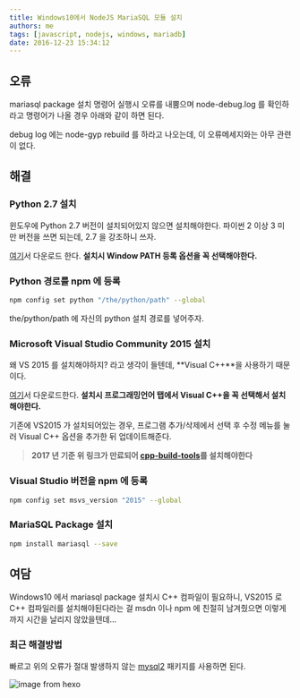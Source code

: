 ```yaml
---
title: Windows10에서 NodeJS MariaSQL 모듈 설치
authors: me
tags: [javascript, nodejs, windows, mariadb]
date: 2016-12-23 15:34:12
---
```


## 오류

mariasql package 설치 명령어 실행시
오류를 내뿜으며 node-debug.log 를 확인하라고 명령어가 나올 경우 아래와 같이 하면 된다.

debug log 에는 node-gyp rebuild 를 하라고 나오는데, 이 오류메세지와는 아무 관련이 없다.

## 해결

### Python 2.7 설치

윈도우에 Python 2.7 버전이 설치되어있지 않으면 설치해야한다.
파이썬 2 이상 3 미만 버전을 쓰면 되는데, 2.7 을 강조하니 쓰자.

[여기](https://www.python.org/ftp/python/2.7.12/python-2.7.12.msi)서 다운로드 한다.
**설치시 Window PATH 등록 옵션을 꼭 선택해야한다.**

### Python 경로를 npm 에 등록

```bash
npm config set python "/the/python/path" --global
```

the/python/path 에 자신의 python 설치 경로를 넣어주자.

### Microsoft Visual Studio Community 2015 설치

왜 VS 2015 를 설치해야하지? 라고 생각이 들텐데, **Visual C++**을 사용하기 때문이다.

[여기](https://www.microsoft.com/ko-kr/download/details.aspx?id=48146)서 다운로드한다.
**설치시 프로그래밍언어 탭에서 Visual C++을 꼭 선택해서 설치해야한다.**

기존에 VS2015 가 설치되어있는 경우, 프로그램 추가/삭제에서 선택 후 수정 메뉴를 눌러
Visual C++ 옵션을 추가한 뒤 업데이트해준다.

> **2017 년 기준 위 링크가 만료되어 [cpp-build-tools](http://landinghub.visualstudio.com/visual-cpp-build-tools)를 설치해야한다**

### Visual Studio 버전을 npm 에 등록

```bash
npm config set msvs_version "2015" --global
```

### MariaSQL Package 설치

```bash
npm install mariasql --save
```

## 여담

Windows10 에서 mariasql package 설치시 C++ 컴파일이 필요하니,
VS2015 로 C++ 컴파일러를 설치해야된다라는 걸 msdn 이나 npm 에 친절히 남겨줬으면 이렇게까지 시간을 날리지 않았을텐데...

### 최근 해결방법

빠르고 위의 오류가 절대 발생하지 않는 [mysql2](https://github.com/sidorares/node-mysql2) 패키지를 사용하면 된다.

![image from hexo](https://78.media.tumblr.com/tumblr_lyod8mfp621qm9ue5o2_r2_500.png)
